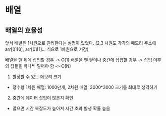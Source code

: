 # 배열

## 배열의 효율성

앞서 배열은 1차원으로 관리한다는 설명이 있었다. (2,3 차원도 각각의 메모리 주소에 arr[0][0], arr[0][1]... 식으로 1차원으로 저장)

배열을 맨 뒤에 삽입할 경우 -> O(1)
배열을 맨 앞이나 중간에 삽입할 경우 -> 삽입 이후의 값들을 하나씩 밀어야 함 -> O(N)

1. 할당할 수 있는 메모리 크기

- 정수형 1차원 배열: 1000만개, 2차원 배열: 3000\*3000 크기를 최대로 생각하기

2. 중간에 데이터 삽입이 많은지 확인

- 많으면 시간 복잡도가 높아져 시간 초과 발생 확률 높음

